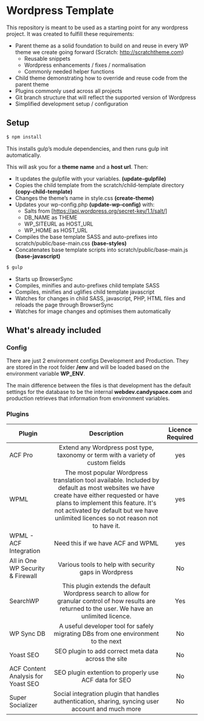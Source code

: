 # Wordpress Template

This repository is meant to be used as a starting point for any wordpress project. It was created to fulfill these requirements:
 
* Parent theme as a solid foundation to build on and reuse in every WP theme we create going forward (Scratch: http://scratchtheme.com)
    * Reusable snippets
    * Wordpress enhancements / fixes / normalisation
    * Commonly needed helper functions
* Child theme demonstrating how to override and reuse code from the parent theme
* Plugins commonly used across all projects
* Git branch structure that will reflect the supported version of Wordpress
* Simplified development setup / configuration


## Setup
 
```sh
$ npm install
```

This installs gulp’s module dependencies, and then runs gulp init automatically. 

This will ask you for a **theme name** and a **host url**. Then:
* It updates the gulpfile with your variables. **(update-gulpfile)**
* Copies the child template from the scratch/child-template directory **(copy-child-template)**
* Changes the theme’s name in style.css **(create-theme)**
* Updates your wp-config.php **(update-wp-config)** with:
    * Salts from [https://api.wordpress.org/secret-key/1.1/salt/]
    * DB_NAME as THEME
    * WP_SITEURL as HOST_URL
    * WP_HOME as HOST_URL
* Compiles the base template SASS and auto-prefixes into scratch/public/base-main.css **(base-styles)**
* Concatenates base template scripts into scratch/public/base-main.js **(base-javascript)**

```sh
$ gulp
```

* Starts up BrowserSync
* Compiles, minifies and auto-prefixes child template SASS
* Compiles, minifies and uglifies child template javascript
* Watches for changes in child SASS, javascript, PHP, HTML files and reloads the page through BrowserSync
* Watches for image changes and optimises them automatically

## What's already included

### Config

There are just 2 environment configs Development and Production. They are stored in the root folder **/env** and will be loaded based on the environment variable **WP_ENV**.

The main difference between the files is that development has the default settings for the database to be the internal **webdev.candyspace.com** and production retrieves that information from environment variables.

### Plugins

| Plugin                             |                                                                                                                              Description                                                                                                                             | Licence Required |
|------------------------------------|:--------------------------------------------------------------------------------------------------------------------------------------------------------------------------------------------------------------------------------------------------------------------:|:----------------:|
| ACF Pro                            |                                                                                           Extend any Wordpress post type, taxonomy or term with a variety of custom fields                                                                                           |        yes       |
| WPML                               | The most popular Wordpress translation tool available. Included by default as most websites we have create have either requested or have plans to implement this feature. It's not activated by default but we have unlimited licences so not reason not to have it. |        yes       |
| WPML - ACF Integration             |                                                                                                                   Need this if we have ACF and WPML                                                                                                                  |        yes       |
| All in One WP Security & Firewall  |                                                                                                         Various tools to help with security gaps in Wordpress                                                                                                        |        No        |
| SearchWP                           |                                                         This plugin extends the default Wordpress search to allow for granular control of how results are returned to the user. We have an unlimited licence.                                                        |        Yes       |
| WP Sync DB                         |                                                                                           A useful developer tool for safely migrating DBs from one environment to the next                                                                                          |        No        |
| Yoast SEO                          |                                                                                                          SEO plugin to add correct meta data across the site                                                                                                         |        No        |
| ACF Content Analysis for Yoast SEO |                                                                                                         SEO plugin extention to properly use ACF data for SEO                                                                                                        |        No        |
| Super Socializer                   |                                                                                     Social integration plugin that handles authentication, sharing, syncing user account and much more                                                                               |        No        |